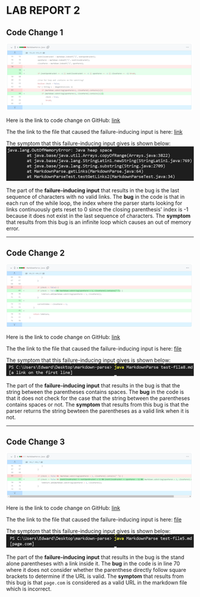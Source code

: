# LAB REPORT 2

## Code Change 1

<img src="./images/test2issue.png" alt="test2" width="500"/>

Here is the link to code change on GitHub: [link](https://github.com/EddieJ03/markdown-parse/commit/d4d957868986111536c6dfca88949eb8256d6d29)

The the link to the file that caused the failure-inducing input is here: [link](./test-file2.md)

The symptom that this failure-inducing input gives is shown below:
![Image](./images/showissuetest2.png)

The part of the **failure-inducing input** that results in the bug is the last sequence of characters with no valid links. The **bug** in the code is that in each run of the while loop, the index where the parser starts looking for links continuously gets reset to 0 since the closing parenthesis' index is -1 because it does not exist in the last sequence of characters. The **symptom** that results from this bug is an infinite loop which causes an out of memory error. 

<hr/>

## Code Change 2

<img src="./images/test8issue.png" alt="test8" width="500"/>

Here is the link to code change on GitHub: [link](https://github.com/EddieJ03/markdown-parse/commit/3d7fafa13d1632f54216240579a00f47b818a3a3)

The the link to the file that caused the failure-inducing input is here: [file](https://raw.githubusercontent.com/EddieJ03/markdown-parse/main/test-file8.md)

The symptom that this failure-inducing input gives is shown below:
![Image](./images/showissuetest8.png)

The part of the **failure-inducing input** that results in the bug is that the string between the parentheses contains spaces. The **bug** in the code is that it does not check for the case that the string between the parentheses contains spaces or not. The **symptom** that results from this bug is that the parser returns the string bewteen the parentheses as a valid link when it is not.

<hr/>

## Code Change 3

<img src="./images/test5issue.png" alt="test5" width="500"/>

Here is the link to code change on GitHub: [link](https://github.com/EddieJ03/markdown-parse/commit/9d484ecab8eed4f9a8b32db44eb6a5cf302dd54b)

The the link to the file that caused the failure-inducing input is here: [file](https://raw.githubusercontent.com/EddieJ03/markdown-parse/main/test-file5.md)

The symptom that this failure-inducing input gives is shown below:
![Image](./images/showissuetest5.png)

The part of the **failure-inducing input** that results in the bug is the stand alone parentheses with a link inside it. The **bug** in the code is in line 70 where it does not consider whether the parenthese directly follow square brackets to determine if the URL is valid. The **symptom** that results from this bug is that `page.com` is considered as a valid URL in the markdown file which is incorrect.
